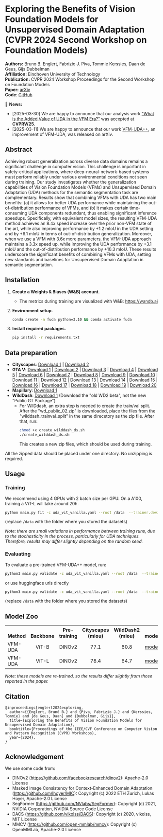 # Exploring the Benefits of Vision Foundation Models for Unsupervised Domain Adaptation (CVPR 2024 Second Workshop on Foundation Models)
**Authors:** Bruno B. Englert, Fabrizio J. Piva, Tommie Kerssies, Daan de Geus, Gijs Dubbelman  
**Affiliation:** Eindhoven University of Technology  
**Publication:** CVPR 2024 Workshop Proceedings for the Second Workshop on Foundation Models  
**Paper:** [arXiv](http://arxiv.org/abs/2406.09896)  
**Code**: [GitHub](https://github.com/tue-mps/vfm-uda)

🔔 **News:**
* [2025-03-30] We are happy to announce that our analysis work ["What is the Added Value of UDA in the VFM Era?"](https://arxiv.org/abs/2504.18190) was accepted at **CVPRW25**.
* [2025-03-11] We are happy to announce that our work [VFM-UDA++](https://arxiv.org/abs/2503.10685), an improvement of VFM-UDA, was released on arXiv.


## Abstract
Achieving robust generalization across diverse data domains remains a significant challenge in computer vision. This challenge is important in safety-critical applications, where deep-neural-network-based systems must perform reliably under various environmental conditions not seen during training. Our study investigates whether the generalization capabilities of Vision Foundation Models (VFMs) and Unsupervised Domain Adaptation (UDA) methods for the semantic segmentation task are complementary. Results show that combining VFMs with UDA has two main benefits: (a) it allows for better UDA performance while maintaining the out-of-distribution performance of VFMs, and (b) it makes certain time-consuming UDA components redundant, thus enabling significant inference speedups. Specifically, with equivalent model sizes, the resulting VFM-UDA method achieves an 8.4x speed increase over the prior non-VFM state of the art, while also improving performance by +1.2 mIoU in the UDA setting and by +6.1 mIoU in terms of out-of-distribution generalization. Moreover, when we use a VFM with 3.6x more parameters, the VFM-UDA approach maintains a 3.3x speed up, while improving the UDA performance by +3.1 mIoU and the out-of-distribution performance by +10.3 mIoU. These results underscore the significant benefits of combining VFMs with UDA, setting new standards and baselines for Unsupervised Domain Adaptation in semantic segmentation.

## Installation 
1. **Create a Weights & Biases (W&B) account.**
   - The metrics during training are visualized with W&B: https://wandb.ai 


2. **Environment setup.**
     ```bash 
    conda create -n fuda python=3.10 && conda activate fuda
    ```

3. **Install required packages.**
    ```bash
    pip install -r requirements.txt
    ```

## Data preparation
 - **Cityscapes**: [Download 1](https://www.cityscapes-dataset.com/file-handling/?packageID=3) | [Download 2](https://www.cityscapes-dataset.com/file-handling/?packageID=1)
 - **GTA V**: [Download 1](https://download.visinf.tu-darmstadt.de/data/from_games/data/01_images.zip) | [Download 2](https://download.visinf.tu-darmstadt.de/data/from_games/data/02_images.zip) | [Download 3](https://download.visinf.tu-darmstadt.de/data/from_games/data/03_images.zip) | [Download 4](https://download.visinf.tu-darmstadt.de/data/from_games/data/04_images.zip) | [Download 5](https://download.visinf.tu-darmstadt.de/data/from_games/data/05_images.zip) | [Download 6](https://download.visinf.tu-darmstadt.de/data/from_games/data/06_images.zip) | [Download 7](https://download.visinf.tu-darmstadt.de/data/from_games/data/07_images.zip) | [Download 8](https://download.visinf.tu-darmstadt.de/data/from_games/data/08_images.zip) | [Download 9](https://download.visinf.tu-darmstadt.de/data/from_games/data/09_images.zip) | [Download 10](https://download.visinf.tu-darmstadt.de/data/from_games/data/10_images.zip) | [Download 11](https://download.visinf.tu-darmstadt.de/data/from_games/data/01_labels.zip) | [Download 12](https://download.visinf.tu-darmstadt.de/data/from_games/data/02_labels.zip) | [Download 13](https://download.visinf.tu-darmstadt.de/data/from_games/data/03_labels.zip) | [Download 14](https://download.visinf.tu-darmstadt.de/data/from_games/data/04_labels.zip) | [Download 15](https://download.visinf.tu-darmstadt.de/data/from_games/data/05_labels.zip) | [Download 16](https://download.visinf.tu-darmstadt.de/data/from_games/data/06_labels.zip) | [Download 17](https://download.visinf.tu-darmstadt.de/data/from_games/data/07_labels.zip) | [Download 18](https://download.visinf.tu-darmstadt.de/data/from_games/data/08_labels.zip) | [Download 19](https://download.visinf.tu-darmstadt.de/data/from_games/data/09_labels.zip) | [Download 20](https://download.visinf.tu-darmstadt.de/data/from_games/data/10_labels.zip)
 - **Mapillary**: [Download 1](https://www.mapillary.com/dataset/vistas)
 - **WildDash**: [Download 1](https://wilddash.cc/download/wd_public_02.zip) (Download the "old WD2 beta", not the new "Public GT Package")
   - For WilDdash, an extra step is needed to create the train/val split. After the "wd_public_02.zip" is downloaded, place the files from the "wilddash_trainval_split" in the same direcetory as the zip file. After that, run:
     ```bash 
     chmod +x create_wilddash_ds.sh
     ./create_wilddash_ds.sh
     ```
     This creates a new zip files, which should be used during training.
        
All the zipped data should be placed under one directory. No unzipping is required.



## Usage
### Training
We recommend using 4 GPUs with 2 batch size per GPU. On a A100, training a ViT-L will take around 20h.

   ```bash
   python main.py fit -c uda_vit_vanilla.yaml --root /data  --trainer.devices [0,1,2,3]
   ```
   (replace ```/data``` with the folder where you stored the datasets)

*Note: there are small variations in performance between training runs, due to the stochasticity in the process, particularly for UDA techniques. Therefore, results may differ slightly depending on the random seed.*


### Evaluating
To evaluate a pre-trained VFM-UDA++ model, run:

```bash
python3 main.py validate -c uda_vit_vanilla.yaml --root /data  --trainer.devices "[0]" --model.network.ckpt_path "/path/to/checkpoint.ckpt"
```
or use huggingface urls directly
```bash
python3 main.py validate -c uda_vit_vanilla.yaml --root /data  --trainer.devices "[0]" --model.network.ckpt_path "https://huggingface.co/tue-mps/vfmuda_base_gta2city/resolve/main/vfmuda_base_gta2city_771miou_step40000.ckpt"
```

(replace ```/data``` with the folder where you stored the datasets)



## Model Zoo
<table><tbody>
<!-- START TABLE -->
<!-- TABLE HEADER -->
<th valign="bottom">Method</th>
<th valign="bottom">Backbone</th>
<th valign="bottom">Pre-training</th>
<th valign="bottom">Cityscapes (miou)</th>
<th valign="bottom">WildDash2 (miou)</th>
<th valign="bottom">model</th>
<!-- TABLE BODY -->

<tr>
<td align="left">VFM-UDA</td>
<td align="center">ViT-B</td>
<td align="center">DINOv2</td>
<td align="center">77.1</td>
<td align="center">60.8</td>
<td align="center"><a href="https://huggingface.co/tue-mps/vfmuda_base_gta2city/resolve/main/vfmuda_base_gta2city_771miou_step40000.ckpt">model</a></td>
</tr>

<tr>
<td align="left">VFM-UDA</td>
<td align="center">ViT-L</td>
<td align="center">DINOv2</td>
<td align="center">78.4</td>
<td align="center">64.7</td>
<td align="center"><a href="https://huggingface.co/tue-mps/vfmuda_large_gta2city/resolve/main/vfmuda_large_gta2city_784miou_step40000.ckpt">model</a></td>
</tr>

</tbody></table>

*Note: these models are re-trained, so the results differ slightly from those reported in the paper.*

## Citation
```
@inproceedings{englert2024exploring,
  author={{Englert, Brunó B.} and {Piva, Fabrizio J.} and {Kerssies, Tommie} and {de Geus, Daan} and {Dubbelman, Gijs}},
  title={Exploring the Benefits of Vision Foundation Models for Unsupervised Domain Adaptation},
  booktitle={Proceedings of the IEEE/CVF Conference on Computer Vision and Pattern Recognition (CVPR) Workshops},
  year={2024},
}
```

## Acknowledgement
We use some code from:
 * DINOv2 (https://github.com/facebookresearch/dinov2): Apache-2.0 License
 * Masked Image Consistency for Context-Enhanced Domain Adaptation (https://github.com/lhoyer/MIC): Copyright (c) 2022 ETH Zurich, Lukas Hoyer, Apache-2.0 License
 * SegFormer (https://github.com/NVlabs/SegFormer): Copyright (c) 2021, NVIDIA Corporation, NVIDIA Source Code License
 * DACS (https://github.com/vikolss/DACS): Copyright (c) 2020, vikolss, MIT License 
 * MMCV (https://github.com/open-mmlab/mmcv): Copyright (c) OpenMMLab, Apache-2.0 License
